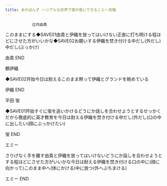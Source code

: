 ```yaml
---
title: あかばんず ～リアルな世界で僕が君にできること～攻略
---
```


                辻内由貴

このままにする◆SAVE01由貴と伊織を放ってはいけない正直に打ち明ける程ほどにさせた方がいいかな◆SAVE02お願いする伊織を焚き付ける中だし(外だし)中だし(ぶっかけ)

由貴 END

鶴伊織

◆SAVE02开始今日は耐えるこのまま黙って伊織とグランドを眺めている

伊織 END

平田 蛍

◆SAVE01开始すぐに蛍を追いかけるどうにか話しを合わせようとするせっかくだから徹底的に英才教育を今日は耐える伊織を焚き付ける中だし(外だし)口の中に出したい(顔にぶっかけたい)

蛍 END

エミー

さりげなく手を離す由貴と伊織を放ってはいけないどうにか話しを合わせようとする程ほどにさせた方がいいかな今日は耐える伊織を焚き付ける口の中に(顔に向かって)このまま中へ(体にかける)中に放つ(外へぶちまける)

エミー END
              
